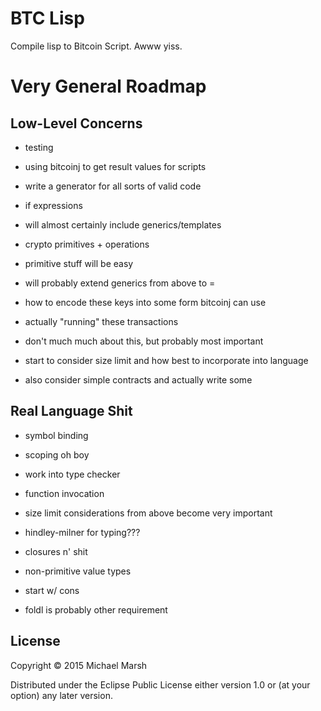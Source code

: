 # BTC Lisp

Compile lisp to Bitcoin Script. Awww yiss.

# Very General Roadmap

## Low-Level Concerns

* testing
 * using bitcoinj to get result values for scripts
 * write a generator for all sorts of valid code

* if expressions
 * will almost certainly include generics/templates

* crypto primitives + operations
 * primitive stuff will be easy
 * will probably extend generics from above to =
 * how to encode these keys into some form bitcoinj can use

* actually "running" these transactions
 * don't much much about this, but probably most important
 * start to consider size limit and how best to incorporate into language
 * also consider simple contracts and actually write some

## Real Language Shit

* symbol binding
 * scoping oh boy
 * work into type checker

* function invocation 
 * size limit considerations from above become very important
 * hindley-milner for typing???
 * closures n' shit

* non-primitive value types
 * start w/ cons
 * foldl is probably other requirement

## License

Copyright © 2015 Michael Marsh

Distributed under the Eclipse Public License either version 1.0 or (at
your option) any later version.
